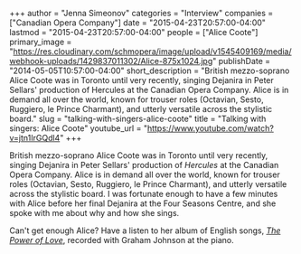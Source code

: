 +++
author = "Jenna Simeonov"
categories = "Interview"
companies = ["Canadian Opera Company"]
date = "2015-04-23T20:57:00-04:00"
lastmod = "2015-04-23T20:57:00-04:00"
people = ["Alice Coote"]
primary_image = "https://res.cloudinary.com/schmopera/image/upload/v1545409169/media/webhook-uploads/1429837011302/Alice-875x1024.jpg"
publishDate = "2014-05-05T10:57:00-04:00"
short_description = "British mezzo-soprano Alice Coote was in Toronto until very recently, singing Dejanira in Peter Sellars&#039; production of Hercules at the Canadian Opera Company. Alice is in demand all over the world, known for trouser roles (Octavian, Sesto, Ruggiero, le Prince Charmant), and utterly versatile across the stylistic board."
slug = "talking-with-singers-alice-coote"
title = "Talking with singers: Alice Coote"
youtube_url = "https://www.youtube.com/watch?v=jtn1IrGQdl4"
+++

British mezzo-soprano Alice Coote was in Toronto until very recently, singing Dejanira in Peter Sellars' production of _Hercules_ at the Canadian Opera Company. Alice is in demand all over the world, known for trouser roles (Octavian, Sesto, Ruggiero, le Prince Charmant), and utterly versatile across the stylistic board. I was fortunate enough to have a few minutes with Alice before her final Dejanira at the Four Seasons Centre, and she spoke with me about why and how she sings.

Can't get enough Alice? Have a listen to her album of English songs, [_The Power of Love_](http://www.allmusic.com/album/the-power-of-love-an-english-songbook-mw0002290802), recorded with Graham Johnson at the piano.
